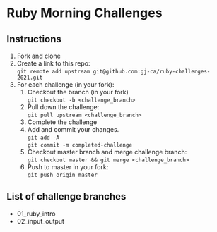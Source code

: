 # Ruby Morning Challenges

## Instructions
1. Fork and clone
2. Create a link to this repo: <br/>
   `git remote add upstream git@github.com:gj-ca/ruby-challenges-2021.git`
3. For each challenge (in your fork):
    1. Checkout the branch (in your fork)<br/>
     `git checkout -b <challenge_branch>`
    2. Pull down the challenge: <br/>
     `git pull upstream <challenge_branch>`
    3. Complete the challenge
    4. Add and commit your changes. <br/>
      `git add -A`<br/>
      `git commit -m completed-challenge`<br/>
    5. Checkout master branch and merge challenge branch:<br/>
    `git checkout master && git merge <challenge_branch>`
    6. Push to master in your fork:<br/>
     `git push origin master`

## List of challenge branches
* 01_ruby_intro
* 02_input_output
